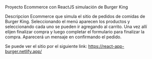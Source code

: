 Proyecto Ecommerce con ReactJS simulación de Burger King

Descripcion
Ecommerce que simula el sitio de pedidos de comidas de Burger King. Seleccionando el menú aparecen los productos y seleccionando cada uno se pueden ir agregando al carrito. Una vez allí elijen finalizar compra y luego completar el formulario para finalizar la compra. Aparecerá un mensaje en confirmando el pedido.

Se puede ver el sitio por el siguiente link: https://react-app-burger.netlify.app/
